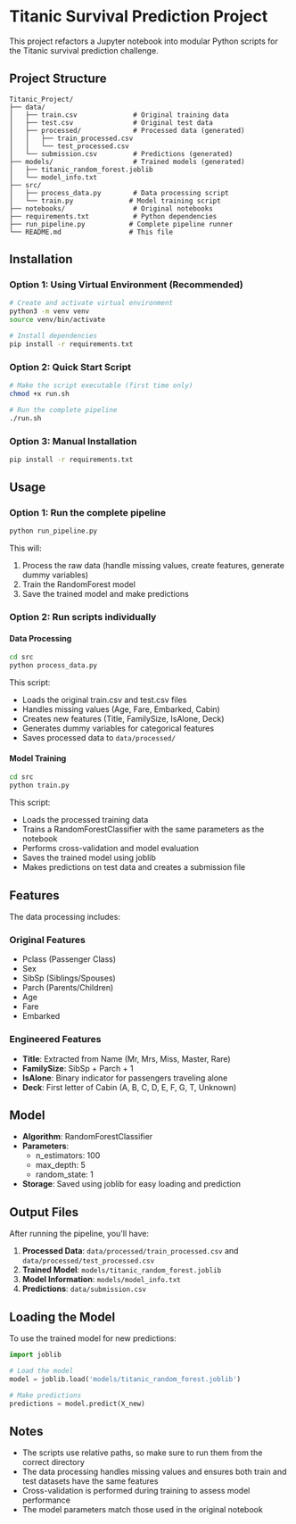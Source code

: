 # Titanic Survival Prediction Project

This project refactors a Jupyter notebook into modular Python scripts for the Titanic survival prediction challenge.

## Project Structure

```
Titanic_Project/
├── data/
│   ├── train.csv              # Original training data
│   ├── test.csv               # Original test data
│   ├── processed/             # Processed data (generated)
│   │   ├── train_processed.csv
│   │   └── test_processed.csv
│   └── submission.csv         # Predictions (generated)
├── models/                    # Trained models (generated)
│   ├── titanic_random_forest.joblib
│   └── model_info.txt
├── src/
│   ├── process_data.py        # Data processing script
│   └── train.py              # Model training script
├── notebooks/                 # Original notebooks
├── requirements.txt           # Python dependencies
├── run_pipeline.py           # Complete pipeline runner
└── README.md                 # This file
```

## Installation

### Option 1: Using Virtual Environment (Recommended)
```bash
# Create and activate virtual environment
python3 -m venv venv
source venv/bin/activate

# Install dependencies
pip install -r requirements.txt
```

### Option 2: Quick Start Script
```bash
# Make the script executable (first time only)
chmod +x run.sh

# Run the complete pipeline
./run.sh
```

### Option 3: Manual Installation
```bash
pip install -r requirements.txt
```

## Usage

### Option 1: Run the complete pipeline
```bash
python run_pipeline.py
```

This will:
1. Process the raw data (handle missing values, create features, generate dummy variables)
2. Train the RandomForest model
3. Save the trained model and make predictions

### Option 2: Run scripts individually

#### Data Processing
```bash
cd src
python process_data.py
```

This script:
- Loads the original train.csv and test.csv files
- Handles missing values (Age, Fare, Embarked, Cabin)
- Creates new features (Title, FamilySize, IsAlone, Deck)
- Generates dummy variables for categorical features
- Saves processed data to `data/processed/`

#### Model Training
```bash
cd src
python train.py
```

This script:
- Loads the processed training data
- Trains a RandomForestClassifier with the same parameters as the notebook
- Performs cross-validation and model evaluation
- Saves the trained model using joblib
- Makes predictions on test data and creates a submission file

## Features

The data processing includes:

### Original Features
- Pclass (Passenger Class)
- Sex
- SibSp (Siblings/Spouses)
- Parch (Parents/Children)
- Age
- Fare
- Embarked

### Engineered Features
- **Title**: Extracted from Name (Mr, Mrs, Miss, Master, Rare)
- **FamilySize**: SibSp + Parch + 1
- **IsAlone**: Binary indicator for passengers traveling alone
- **Deck**: First letter of Cabin (A, B, C, D, E, F, G, T, Unknown)

## Model

- **Algorithm**: RandomForestClassifier
- **Parameters**: 
  - n_estimators: 100
  - max_depth: 5
  - random_state: 1
- **Storage**: Saved using joblib for easy loading and prediction

## Output Files

After running the pipeline, you'll have:

1. **Processed Data**: `data/processed/train_processed.csv` and `data/processed/test_processed.csv`
2. **Trained Model**: `models/titanic_random_forest.joblib`
3. **Model Information**: `models/model_info.txt`
4. **Predictions**: `data/submission.csv`

## Loading the Model

To use the trained model for new predictions:

```python
import joblib

# Load the model
model = joblib.load('models/titanic_random_forest.joblib')

# Make predictions
predictions = model.predict(X_new)
```

## Notes

- The scripts use relative paths, so make sure to run them from the correct directory
- The data processing handles missing values and ensures both train and test datasets have the same features
- Cross-validation is performed during training to assess model performance
- The model parameters match those used in the original notebook
